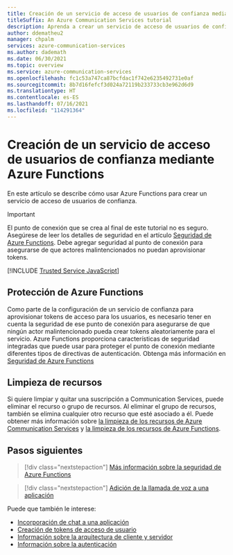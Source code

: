 ```yaml
---
title: Creación de un servicio de acceso de usuarios de confianza mediante Azure Functions en Azure Communication Services
titleSuffix: An Azure Communication Services tutorial
description: Aprenda a crear un servicio de acceso de usuarios de confianza para Communication Services con Azure Functions
author: ddematheu2
manager: chpalm
services: azure-communication-services
ms.author: dademath
ms.date: 06/30/2021
ms.topic: overview
ms.service: azure-communication-services
ms.openlocfilehash: fc1c53a747ca87bcfdac1f742e6235492731e0af
ms.sourcegitcommit: 8b7d16fefcf3d024a72119b233733cb3e962d6d9
ms.translationtype: HT
ms.contentlocale: es-ES
ms.lasthandoff: 07/16/2021
ms.locfileid: "114291364"
---
```

# <a name="build-a-trusted-user-access-service-using-azure-functions"></a>Creación de un servicio de acceso de usuarios de confianza mediante Azure Functions

En este artículo se describe cómo usar Azure Functions para crear un servicio de acceso de usuarios de confianza.

> [!IMPORTANT]
> El punto de conexión que se crea al final de este tutorial no es seguro. Asegúrese de leer los detalles de seguridad en el artículo [Seguridad de Azure Functions](../../azure-functions/security-concepts.md). Debe agregar seguridad al punto de conexión para asegurarse de que actores malintencionados no puedan aprovisionar tokens.

[!INCLUDE [Trusted Service JavaScript](./includes/trusted-service-js.md)]

## <a name="securing-azure-function"></a>Protección de Azure Functions

Como parte de la configuración de un servicio de confianza para aprovisionar tokens de acceso para los usuarios, es necesario tener en cuenta la seguridad de ese punto de conexión para asegurarse de que ningún actor malintencionado pueda crear tokens aleatoriamente para el servicio. Azure Functions proporciona características de seguridad integradas que puede usar para proteger el punto de conexión mediante diferentes tipos de directivas de autenticación. Obtenga más información en [Seguridad de Azure Functions](../../azure-functions/security-concepts.md)

## <a name="clean-up-resources"></a>Limpieza de recursos

Si quiere limpiar y quitar una suscripción a Communication Services, puede eliminar el recurso o grupo de recursos. Al eliminar el grupo de recursos, también se elimina cualquier otro recurso que esté asociado a él. Puede obtener más información sobre [la limpieza de los recursos de Azure Communication Services](../quickstarts/create-communication-resource.md#clean-up-resources) y [la limpieza de los recursos de Azure Functions](../../azure-functions/create-first-function-vs-code-csharp.md#clean-up-resources).

## <a name="next-steps"></a>Pasos siguientes

> [!div class="nextstepaction"]
> [Más información sobre la seguridad de Azure Functions](../../azure-functions/security-concepts.md)

> [!div class="nextstepaction"]
> [Adición de la llamada de voz a una aplicación](../quickstarts/voice-video-calling/getting-started-with-calling.md)

Puede que también le interese:

- [Incorporación de chat a una aplicación](../quickstarts/chat/get-started.md)
- [Creación de tokens de acceso de usuario](../quickstarts/access-tokens.md)
- [Información sobre la arquitectura de cliente y servidor](../concepts/client-and-server-architecture.md)
- [Información sobre la autenticación](../concepts/authentication.md)
